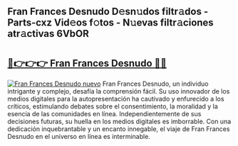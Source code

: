 ## Fran Frances Desnudo D𝚎sn𝚞dos filtr𝚊dos - Parts-cxz Vid𝚎os f𝚘tos - N𝚞evas filtr𝚊ciones atr𝚊ctivas 6VbOR

# <h2><a href="http://mb2raf.tromn.icu/?c=Fran+Frances+Desnudo">🔗👉👉👉 Fran Frances Desnudo 🔗🔗</a></h2>

[![Fran Frances Desnudo nuevo](https://i.imgur.com/pEAQMta.gif)](http://mb2raf.tromn.icu/?c=Fran+Frances+Desnudo)
Fran Frances Desnudo, un individuo intrigante y complejo, desafía la comprensión fácil. Su uso innovador de los medios digitales para la autopresentación ha cautivado y enfurecido a los críticos, estimulando debates sobre el consentimiento, la moralidad y la esencia de las comunidades en línea. Independientemente de sus decisiones futuras, su huella en los medios digitales es imborrable. Con una dedicación inquebrantable y un encanto innegable, el viaje de Fran Frances Desnudo en el universo en línea es interminable.
